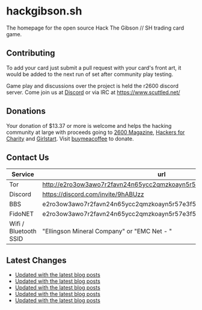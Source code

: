 # hackgibson.sh
The homepage for the open source Hack The Gibson // SH trading card game.


## Contributing

To add your card just submit a pull request with your card's front art, it would be added to the next run of set after community play testing.

Game play and discussions over the project is held the r2600 discord server. Come join us at [Discord](https://discord.com/invite/9hABUzz) or via IRC at https://www.scuttled.net/


## Donations

Your donation of $13.37 or more is welcome and helps the hacking community at large with proceeds going to [2600 Magazine](https://2600.com/), [Hackers for Charity](https://hackersforcharity.org) and [Girlstart](https://girlstart.org).  Visit [buymeacoffee](https://www.buymeacoffee.com/hackgibson.sh) to donate.


## Contact Us

Service | url
-|-
Tor | http://e2ro3ow3awo7r2favn24n65ycc2qmzkoayn5r57e3f56nvjwdcgg32ad.onion
Discord | https://discord.com/invite/9hABUzz
BBS | e2ro3ow3awo7r2favn24n65ycc2qmzkoayn5r57e3f56nvjwdcgg32ad.onion:23
FidoNET | e2ro3ow3awo7r2favn24n65ycc2qmzkoayn5r57e3f56nvjwdcgg32ad.onion:24554
Wifi / Bluetooth SSID | "Ellingson Mineral Company" or "EMC Net - <fidonet address>"

## Latest Changes
<!-- BLOG-POST-LIST:START -->
- [Updated with the latest blog posts](https://github.com/DFW2600/hackgibson.sh/commit/874b00c6fb96209c420191b5e68d29d5778372cf)
- [Updated with the latest blog posts](https://github.com/DFW2600/hackgibson.sh/commit/bb9f7b51a5e9b438b31f45e479a979360948ab1d)
- [Updated with the latest blog posts](https://github.com/DFW2600/hackgibson.sh/commit/845bbe3c3b346b222002b8e0816ebc666bdce604)
- [Updated with the latest blog posts](https://github.com/DFW2600/hackgibson.sh/commit/acbfd91952a39908da0b3e51551c2e9fe9d53b15)
- [Updated with the latest blog posts](https://github.com/DFW2600/hackgibson.sh/commit/b74fec802d4f211f018385de7051bf318e222402)
<!-- BLOG-POST-LIST:END -->
